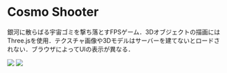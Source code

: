 # Cosmo Shooter

銀河に散らばる宇宙ゴミを撃ち落とすFPSゲーム．3Dオブジェクトの描画にはThree.jsを使用．テクスチャ画像や3Dモデルはサーバーを建てないとロードされない．ブラウザによってUIの表示が異なる．

<img src="img/screen_1.png">
<img src="img/screen_2.png">


